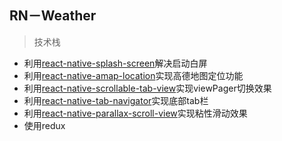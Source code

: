 ## RN－Weather

> 技术栈 

* 利用[react-native-splash-screen](https://github.com/crazycodeboy/react-native-splash-screen)解决启动白屏
* 利用[react-native-amap-location](https://github.com/xiaobuu/react-native-amap-location)实现高德地图定位功能
* 利用[react-native-scrollable-tab-view](https://github.com/skv-headless/react-native-scrollable-tab-view)实现viewPager切换效果
* 利用[react-native-tab-navigator](https://github.com/exponentjs/react-native-tab-navigator)实现底部tab栏
* 利用[react-native-parallax-scroll-view](https://github.com/jaysoo/react-native-parallax-scroll-view)实现粘性滑动效果
* 使用redux